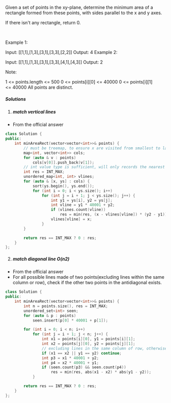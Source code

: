 Given a set of points in the xy-plane, determine the minimum area of a rectangle formed from these points, with sides parallel to the x and y axes.

If there isn't any rectangle, return 0.

 

Example 1:

Input: [[1,1],[1,3],[3,1],[3,3],[2,2]]
Output: 4
Example 2:

Input: [[1,1],[1,3],[3,1],[3,3],[4,1],[4,3]]
Output: 2
 

Note:

1 <= points.length <= 500
0 <= points[i][0] <= 40000
0 <= points[i][1] <= 40000
All points are distinct.

##### Solutions

1. ##### match vertical lines

- From the official answer

```c++
class Solution {
public:
    int minAreaRect(vector<vector<int>>& points) {
        // must be treemap, to ensure x are visited from smallest to largest
        map<int, vector<int>> cols;
        for (auto & v : points)
            cols[v[0]].push_back(v[1]);
        // int value type is sufficient, will only records the nearest vertical line
        int res = INT_MAX;
        unordered_map<int, int> vlines;
        for (auto & [x, ys] : cols) {
            sort(ys.begin(), ys.end());
            for (int i = 0; i < ys.size(); i++)
                for (int j = i + 1; j < ys.size(); j++) {
                    int y1 = ys[i], y2 = ys[j];
                    int vline = y1 * 40001 + y2;
                    if (vlines.count(vline))
                        res = min(res, (x - vlines[vline]) * (y2 - y1));
                    vlines[vline] = x;
                }
        }

        return res == INT_MAX ? 0 : res;
    }
};
```

2. ##### match diagonal line O(n2)

- From the official answer
- For all possible lines made of two points(excluding lines within the same column or row), check if the other two points in the antidiagonal exists.

```c++
class Solution {
public:
    int minAreaRect(vector<vector<int>>& points) {
        int n = points.size(), res = INT_MAX;
        unordered_set<int> seen;
        for (auto & p : points)
            seen.insert(p[0] * 40001 + p[1]);

        for (int i = 0; i < n; i++)
            for (int j = i + 1; j < n; j++) {
                int x1 = points[i][0], y1 = points[i][1];
                int x2 = points[j][0], y2 = points[j][1];
                // excluding lines in the same column of row, otherwise  res = 0
                if (x1 == x2 || y1 == y2) continue;
                int p3 = x1 * 40001 + y2;
                int p4 = x2 * 40001 + y1;
                if (seen.count(p3) && seen.count(p4))
                    res = min(res, abs(x1 - x2) * abs(y1 - y2));
            }

        return res == INT_MAX ? 0 : res;
    }
};
```